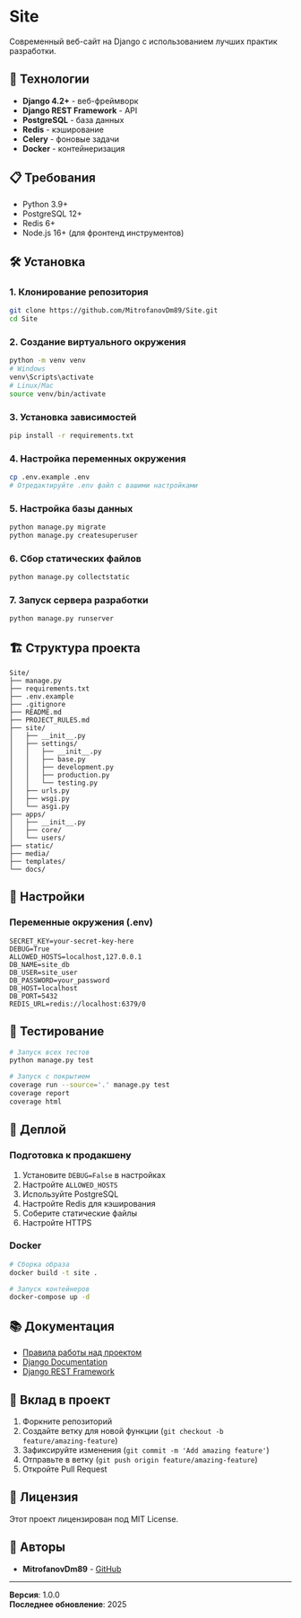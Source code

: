 # Site

Современный веб-сайт на Django с использованием лучших практик разработки.

## 🚀 Технологии

- **Django 4.2+** - веб-фреймворк
- **Django REST Framework** - API
- **PostgreSQL** - база данных
- **Redis** - кэширование
- **Celery** - фоновые задачи
- **Docker** - контейнеризация

## 📋 Требования

- Python 3.9+
- PostgreSQL 12+
- Redis 6+
- Node.js 16+ (для фронтенд инструментов)

## 🛠️ Установка

### 1. Клонирование репозитория
```bash
git clone https://github.com/MitrofanovDm89/Site.git
cd Site
```

### 2. Создание виртуального окружения
```bash
python -m venv venv
# Windows
venv\Scripts\activate
# Linux/Mac
source venv/bin/activate
```

### 3. Установка зависимостей
```bash
pip install -r requirements.txt
```

### 4. Настройка переменных окружения
```bash
cp .env.example .env
# Отредактируйте .env файл с вашими настройками
```

### 5. Настройка базы данных
```bash
python manage.py migrate
python manage.py createsuperuser
```

### 6. Сбор статических файлов
```bash
python manage.py collectstatic
```

### 7. Запуск сервера разработки
```bash
python manage.py runserver
```

## 🏗️ Структура проекта

```
Site/
├── manage.py
├── requirements.txt
├── .env.example
├── .gitignore
├── README.md
├── PROJECT_RULES.md
├── site/
│   ├── __init__.py
│   ├── settings/
│   │   ├── __init__.py
│   │   ├── base.py
│   │   ├── development.py
│   │   ├── production.py
│   │   └── testing.py
│   ├── urls.py
│   ├── wsgi.py
│   └── asgi.py
├── apps/
│   ├── __init__.py
│   ├── core/
│   └── users/
├── static/
├── media/
├── templates/
└── docs/
```

## 🔧 Настройки

### Переменные окружения (.env)
```env
SECRET_KEY=your-secret-key-here
DEBUG=True
ALLOWED_HOSTS=localhost,127.0.0.1
DB_NAME=site_db
DB_USER=site_user
DB_PASSWORD=your_password
DB_HOST=localhost
DB_PORT=5432
REDIS_URL=redis://localhost:6379/0
```

## 🧪 Тестирование

```bash
# Запуск всех тестов
python manage.py test

# Запуск с покрытием
coverage run --source='.' manage.py test
coverage report
coverage html
```

## 🚀 Деплой

### Подготовка к продакшену
1. Установите `DEBUG=False` в настройках
2. Настройте `ALLOWED_HOSTS`
3. Используйте PostgreSQL
4. Настройте Redis для кэширования
5. Соберите статические файлы
6. Настройте HTTPS

### Docker
```bash
# Сборка образа
docker build -t site .

# Запуск контейнеров
docker-compose up -d
```

## 📚 Документация

- [Правила работы над проектом](PROJECT_RULES.md)
- [Django Documentation](https://docs.djangoproject.com/)
- [Django REST Framework](https://www.django-rest-framework.org/)

## 🤝 Вклад в проект

1. Форкните репозиторий
2. Создайте ветку для новой функции (`git checkout -b feature/amazing-feature`)
3. Зафиксируйте изменения (`git commit -m 'Add amazing feature'`)
4. Отправьте в ветку (`git push origin feature/amazing-feature`)
5. Откройте Pull Request

## 📄 Лицензия

Этот проект лицензирован под MIT License.

## 👥 Авторы

- **MitrofanovDm89** - [GitHub](https://github.com/MitrofanovDm89)

---

**Версия**: 1.0.0  
**Последнее обновление**: 2025 